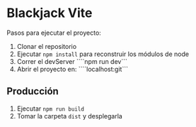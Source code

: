 # Blackjack Vite

Pasos para ejecutar el proyecto:

1. Clonar el repositorio
2. Ejecutar ```npm install``` para reconstruir los módulos de node
3. Correr el devServer ````npm run dev```
4. Abrir el proyecto en: ````localhost:git```

## Producción

1. Ejecutar ```npm run build```
2. Tomar la carpeta ```dist``` y desplegarla